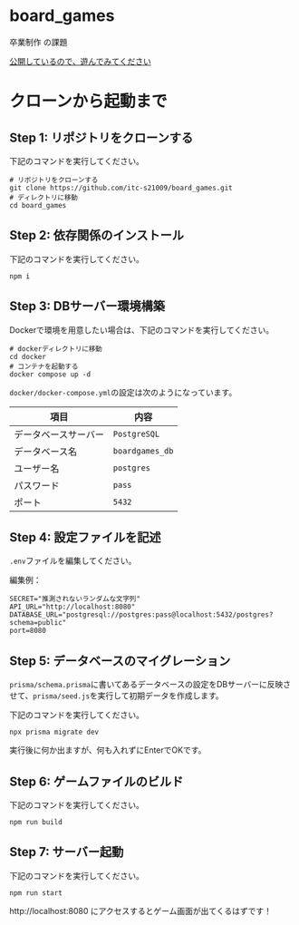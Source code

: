 # board_games
卒業制作 の課題

[公開しているので、遊んでみてください](http://asa0325.ddo.jp)
# クローンから起動まで
## Step 1: リポジトリをクローンする
下記のコマンドを実行してください。
```
# リポジトリをクローンする
git clone https://github.com/itc-s21009/board_games.git
# ディレクトリに移動
cd board_games
```
## Step 2: 依存関係のインストール
下記のコマンドを実行してください。
```
npm i
```
## Step 3: DBサーバー環境構築
Dockerで環境を用意したい場合は、下記のコマンドを実行してください。
```
# dockerディレクトリに移動
cd docker
# コンテナを起動する
docker compose up -d
```
`docker/docker-compose.yml`の設定は次のようになっています。

| 項目     | 内容           |
|--------|--------------|
| データベースサーバー | `PostgreSQL` |
| データベース名 | `boardgames_db` |
| ユーザー名  | `postgres`   |
| パスワード  | `pass`       |
| ポート    | `5432`       |
## Step 4: 設定ファイルを記述
`.env`ファイルを編集してください。

編集例：
```
SECRET="推測されないランダムな文字列"
API_URL="http://localhost:8080"
DATABASE_URL="postgresql://postgres:pass@localhost:5432/postgres?schema=public"
port=8080
```
## Step 5: データベースのマイグレーション
`prisma/schema.prisma`に書いてあるデータベースの設定をDBサーバーに反映させて、`prisma/seed.js`を実行して初期データを作成します。

下記のコマンドを実行してください。
```
npx prisma migrate dev
```
実行後に何か出ますが、何も入れずにEnterでOKです。
## Step 6: ゲームファイルのビルド
下記のコマンドを実行してください。
```
npm run build
```
## Step 7: サーバー起動
下記のコマンドを実行してください。
```
npm run start
```
http://localhost:8080 にアクセスするとゲーム画面が出てくるはずです！
